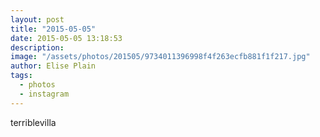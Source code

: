 ```yaml
---
layout: post
title: "2015-05-05"
date: 2015-05-05 13:18:53
description: 
image: "/assets/photos/201505/9734011396998f4f263ecfb881f1f217.jpg"
author: Elise Plain
tags: 
  - photos
  - instagram
---
```


terriblevilla
<p></p>

